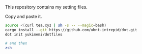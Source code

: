 This repository contains my setting files.

Copy and paste it.

```sh
source <(curl tea.xyz | sh -s -- --magic=bash)
cargo install --git https://github.com/ubnt-intrepid/dot.git
dot init yukimemi/dotfiles

# and then
zsh
```
